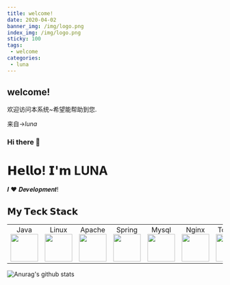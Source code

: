 ```yaml
---
title: welcome!
date: 2020-04-02 
banner_img: /img/logo.png
index_img: /img/logo.png
sticky: 100
tags: 
 - welcome
categories:
 - luna
---
```


## welcome!

欢迎访问本系统~希望能帮助到您.

来自->*luna*

### Hi there 👋

# 𝗛𝗲𝗹𝗹𝗼! 𝗜'𝗺 LUNA

𝑰 ❤️ 𝑫𝒆𝒗𝒆𝒍𝒐𝒑𝒎𝒆𝒏𝒕!

## 𝗠𝘆 𝗧𝗲𝗰𝗸 𝗦𝘁𝗮𝗰𝗸

<table>
    <tbody>
        <tr valign="top">
            <td width="10%" align="center">
                <span>Java</span><br>
                <img height="64px" src="https://cdn.svgporn.com/logos/java.svg">
            </td>
            <td width="10%" align="center">
                <span>Linux</span><br>
                <img height="64px" src="https://cdn.svgporn.com/logos/linux-tux.svg">
            </td>
            <td width="10%" align="center">
                <span>Apache</span><br>
                <img height="64px" src="https://cdn.svgporn.com/logos/apache.svg">
            </td>
            <td width="10%" align="center">
                <span>Spring</span><br>
                <img height="64px" src="https://cdn.svgporn.com/logos/spring.svg">
            </td>
            <td width="10%" align="center">
                <span>Mysql</span><br>
                <img height="64px" src="https://cdn.svgporn.com/logos/mysql.svg">
            </td>
            <td width="10%" align="center">
                <span>Nginx</span><br>
                <img height="64px" src="https://cdn.svgporn.com/logos/nginx.svg">
            </td>
            <td width="10%" align="center">
                <span>Tomcat</span><br>
                <img height="64px" src="https://cdn.svgporn.com/logos/tomcat.svg">
            </td>
            <td width="10%" align="center">
                <span>Redis</span><br>
                <img height="64px" src="https://cdn.svgporn.com/logos/redis.svg">
            </td>
            <td width="10%" align="center">
                <span>Git</span><br>
                <img height="64px" src="https://cdn.svgporn.com/logos/git-icon.svg">
            </td>
            <td width="10%" align="center">
                <span>IDEA</span><br>
                <img height="64px" src="https://cdn.svgporn.com/logos/intellij-idea.svg">
            </td>
        </tr>
    </tbody>
</table>


![Anurag's github stats](https://github-readme-stats.vercel.app/api?username=czy1024&show_icons=true)

## 